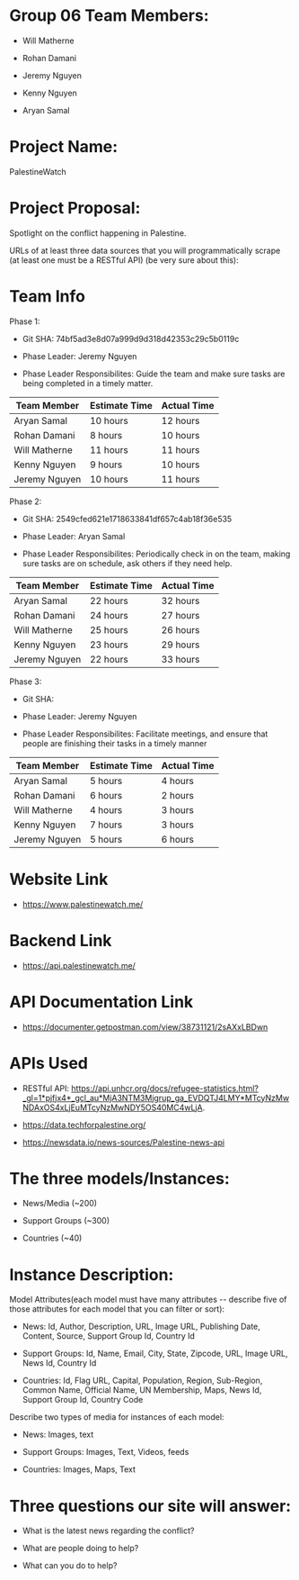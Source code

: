 # Group 06 Team Members:

- Will Matherne

- Rohan Damani

- Jeremy Nguyen

- Kenny Nguyen

- Aryan Samal

# Project Name: 

PalestineWatch

# Project Proposal:

Spotlight on the conflict happening in Palestine.

URLs of at least three data sources that you will programmatically scrape (at least one must be a RESTful API) (be very sure about this):

# Team Info

Phase 1:

- Git SHA: 74bf5ad3e8d07a999d9d318d42353c29c5b0119c

- Phase Leader: Jeremy Nguyen

- Phase Leader Responsibilites: Guide the team and make sure tasks are being
completed in a timely matter.

| Team Member | Estimate Time | Actual Time |
| ----- | --- | --- | 
| Aryan Samal       | 10 hours | 12 hours |
| Rohan Damani      |  8 hours | 10 hours |
| Will Matherne     | 11 hours | 11 hours |
| Kenny Nguyen      | 9 hours  | 10 hours |
| Jeremy Nguyen     | 10 hours | 11 hours |


Phase 2:

- Git SHA: 2549cfed621e1718633841df657c4ab18f36e535

- Phase Leader: Aryan Samal

- Phase Leader Responsibilites: Periodically check in on the team, making sure tasks
are on schedule, ask others if they need help.

| Team Member | Estimate Time | Actual Time |
| ----- | --- | --- | 
| Aryan Samal       | 22 hours | 32 hours |
| Rohan Damani      |  24 hours | 27 hours |
| Will Matherne     |  25 hours | 26 hours |
| Kenny Nguyen      | 23 hours  | 29 hours |
| Jeremy Nguyen     | 22 hours | 33 hours |


Phase 3:

- Git SHA: 

- Phase Leader: Jeremy Nguyen

- Phase Leader Responsibilites: Facilitate meetings, and ensure that people
are finishing their tasks in a timely manner

| Team Member | Estimate Time | Actual Time |
| ----- | --- | --- | 
| Aryan Samal       | 5 hours | 4 hours |
| Rohan Damani      |  6 hours | 2 hours |
| Will Matherne     |  4 hours | 3 hours |
| Kenny Nguyen      | 7 hours  | 3 hours |
| Jeremy Nguyen     | 5 hours | 6 hours |

# Website Link

- https://www.palestinewatch.me/

# Backend Link

- https://api.palestinewatch.me/

# API Documentation Link

- https://documenter.getpostman.com/view/38731121/2sAXxLBDwn

# APIs Used

- RESTful API: https://api.unhcr.org/docs/refugee-statistics.html?_gl=1*pjfjx4*_gcl_au*MjA3NTM3Mjgrup_ga_EVDQTJ4LMY*MTcyNzMwNDAxOS4xLjEuMTcyNzMwNDY5OS40MC4wLjA.

- https://data.techforpalestine.org/

- https://newsdata.io/news-sources/Palestine-news-api


# The three models/Instances:

- News/Media (~200)

- Support Groups (~300)

- Countries (~40)

# Instance Description:

Model Attributes(each model must have many attributes -- describe five of those attributes for each model that you can filter or sort):

- News: Id, Author, Description, URL, Image URL, Publishing Date, Content, Source, Support Group Id, Country Id

- Support Groups: Id, Name, Email, City, State, Zipcode, URL, Image URL, News Id, Country Id

- Countries: Id, Flag URL, Capital, Population, Region, Sub-Region, Common Name, Official Name, UN Membership, Maps, News Id, Support Group Id, Country Code 

Describe two types of media for instances of each model:

- News: Images, text

- Support Groups: Images, Text, Videos, feeds

- Countries: Images, Maps, Text

# Three questions our site will answer:

- What is the latest news regarding the conflict?

- What are people doing to help?

- What can you do to help?
